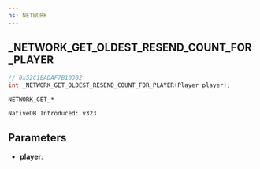 ```yaml
---
ns: NETWORK
---
```

## _NETWORK_GET_OLDEST_RESEND_COUNT_FOR_PLAYER

```c
// 0x52C1EADAF7B10302
int _NETWORK_GET_OLDEST_RESEND_COUNT_FOR_PLAYER(Player player);
```

```
NETWORK_GET_*

NativeDB Introduced: v323
```

## Parameters
* **player**:
